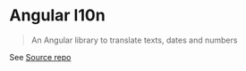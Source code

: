 # Angular l10n
> An Angular library to translate texts, dates and numbers

See [Source repo](https://github.com/robisim74/angular-l10n)

